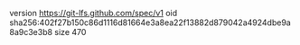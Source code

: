 version https://git-lfs.github.com/spec/v1
oid sha256:402f27b150c86d1116d81664e3a8ea22f13882d879042a4924dbe9a8a9c3e3b8
size 470
